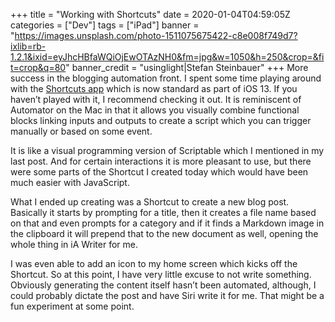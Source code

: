 +++
title = "Working with Shortcuts"
date = 2020-01-04T04:59:05Z
categories = ["Dev"]
tags = ["iPad"]
banner = "https://images.unsplash.com/photo-1511075675422-c8e008f749d7?ixlib=rb-1.2.1&ixid=eyJhcHBfaWQiOjEwOTAzNH0&fm=jpg&w=1050&h=250&crop=&fit=crop&q=80"
banner_credit = "usinglight|Stefan Steinbauer"
+++
More success in the blogging automation front. I spent some time playing around with the [Shortcuts app][sc] which is now standard as part of iOS 13. If you haven’t played with it, I recommend checking it out. It is reminiscent of Automator on the Mac in that it allows you visually combine functional blocks linking inputs and outputs to create a script which you can trigger manually or based on some event.

It is like a visual programming version of Scriptable which I mentioned in my last post. And for certain interactions it is more pleasant to use, but there were some parts of the Shortcut I created today which would have been much easier with JavaScript.

What I ended up creating was a Shortcut to create a new blog post. Basically it starts by prompting for a title, then it creates a file name based on that and even prompts for a category and if it finds a Markdown image in the clipboard it will prepend that to the new document as well, opening the whole thing in iA Writer for me.

I was even able to add an icon to my home screen which kicks off the Shortcut. So at this point, I have very little excuse to not write something. Obviously generating the content itself hasn’t been automated, although, I could probably dictate the post and have Siri write it for me. That might be a fun experiment at some point.

[sc]: https://support.apple.com/en-us/HT208309